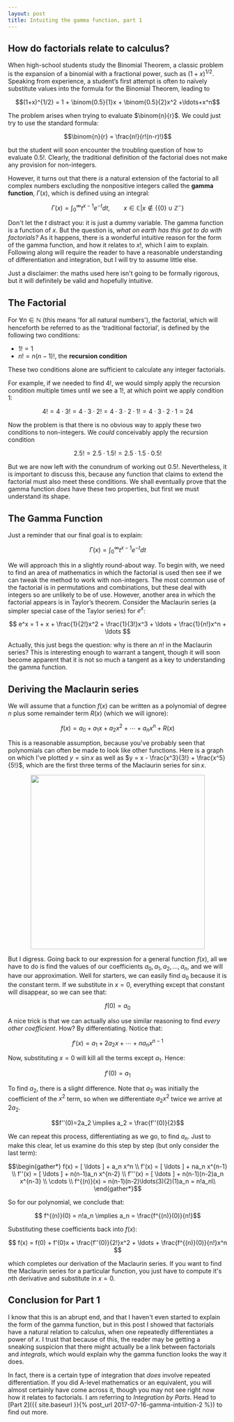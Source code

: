 ```yaml
---
layout: post
title: Intuiting the gamma function, part 1
---
```


## How do factorials relate to calculus?

When high-school students study the Binomial Theorem, a classic problem is the expansion of a binomial with a fractional power, such as $(1+x)^{1/2}$. Speaking from experience, a student’s first attempt is often to naïvely substitute values into the formula for the Binomial Theorem, leading to

$$(1+x)^{1/2} = 1 +  \binom{0.5}{1}x + \binom{0.5}{2}x^2 +\ldots+x^n$$

The problem arises when trying to evaluate $\binom{n}{r}$. We could just try to use the standard formula:

$$\binom{n}{r} = \frac{n!}{r!(n-r)!}$$

but the student will soon encounter the troubling question of how to evaluate $0.5!.$ Clearly, the traditional definition of the factorial does not make any provision for non-integers.

However, it turns out that there *is* a natural extension of the factorial to all complex numbers excluding the nonpositive integers called the **gamma function**, $\Gamma (x)$, which is defined using an integral:

$$ \Gamma (x) = \int_0^\infty t^{x-1}e^{-t} dt, \qquad x \in \mathbb{C}| x \not\in \left \{ \{0\} \cup \mathbb{Z}^- \right \}$$

Don't let the *t* distract you: it is just a dummy variable. The gamma function is a function of *x*. But the question is, *what on earth has this got to do with factorials?* As it happens, there is a wonderful intuitive reason for the form of the gamma function, and how it relates to $x!$, which I aim to explain. Following along will require the reader to have a reasonable understanding of differentiation and integration, but I will try to assume little else.

Just a disclaimer: the maths used here isn't going to be formally rigorous, but it will definitely be valid and hopefully intuitive.


## The Factorial

For $\forall n \in \mathbb{N}$ (this means 'for all natural numbers'), the factorial, which will henceforth be
referred to as the ‘traditional factorial’, is defined by the following two conditions:
- $1! = 1$
- $n! = n(n-1)!$, the **recursion condition**

These two conditions alone are sufficient to calculate any integer factorials.

For example, if we needed to find $4!$, we would simply apply the recursion condition multiple times until we see a $1!$, at which point we apply condition 1:

$$4! = 4 \cdot 3! = 4 \cdot 3 \cdot 2! = 4 \cdot 3 \cdot 2 \cdot 1! = 4 \cdot 3 \cdot 2 \cdot 1 = 24$$

Now the problem is that there is no obvious way to apply these two conditions to non-integers. We *could* conceivably apply the recursion condition

$$2.5! = 2.5 \cdot 1.5! = 2.5 \cdot 1.5 \cdot 0.5!$$

But we are now left with the conundrum of working out $0.5!$. Nevertheless, it is important to discuss this, because any function that claims to extend the factorial must also meet these conditions. We shall eventually prove that the gamma function *does* have these two properties, but first we must understand its shape.


## The Gamma Function

Just a reminder that our final goal is to explain:

$$\Gamma(x) = \int_0 ^\infty t^{x-1}e^{-t}dt$$

We will approach this in a slightly round-about way. To begin with, we need to find an area of mathematics in which the factorial is used then see if we can tweak the method to work with non-integers. The most common use of the factorial is in permutations and combinations, but these deal with integers so are unlikely to be of use. However, another area in which the factorial appears is in Taylor’s theorem. Consider the Maclaurin series (a simpler special case of the Taylor series) for $e^x$:

$$ e^x = 1 + x + \frac{1}{2!}x^2 + \frac{1}{3!}x^3 + \ldots + \frac{1}{n!}x^n + \ldots $$

Actually, this just begs the question: why is there an $n!$ in the Maclaurin series? This is interesting enough to warrant a tangent, though it will soon become apparent that it is not so much a tangent as a key to understanding the gamma function.



## Deriving the Maclaurin series

We will assume that a function $f(x)$ can be written as a polynomial of degree *n* plus some remainder term $R(x)$ (which we will ignore):

$$f(x) = a_0 + a_1x + a_2x^2 + \cdots + a_nx^n + R(x)$$

This is a reasonable assumption, because you've probably seen that polynomials can often be made to look like other functions. Here is a graph on which I've plotted $y = \sin x$ as well as $y = x - \frac{x^3}{3!} + \frac{x^5}{5!}$, which are the first three terms of the Maclaurin series for $\sin x$.

<center>
<img src="{{ site.imageurl }}maclaurin.png" style="width:400px;"/>
</center>


But I digress. Going back to our expression for a general function $f(x)$, all we have to do is find the values of our coefficients $a_0, a_1, a_2, \ldots, a_n$, and we will have our approximation. Well for starters, we can easily find $a_0$ because it is the constant term. If we substitute in $x = 0$, everything except that constant will disappear, so we can see that:

$$f(0) = a_0$$

A nice trick is that we can actually also use similar reasoning to find *every other coefficient*. How? By differentiating. Notice that:

$$f'(x) = a_1 + 2a_2x + \cdots + na_n x^{n-1}$$

Now, substituting $x=0$ will kill all the terms except $a_1$. Hence:

$$f'(0)=a_1$$

To find $a_2$, there is a slight difference. Note that $a_2$ was initially the coefficient of the $x^2$ term, so when we differentiate $a_2x^2$ twice we arrive at $2a_2$.

$$f''(0)=2a_2 \implies a_2 = \frac{f''(0)}{2}$$

We can repeat this process, differentiating as we go, to find $a_n$. Just to make this clear, let us examine do this step by step (but only consider the last term):

$$\begin{gather*}
    f(x) = [ \ldots ] + a_n x^n \\
    f'(x) = [ \ldots ] + na_n x^{n-1} \\
    f''(x) = [ \ldots ] + n(n-1)a_n x^{n-2} \\
    f'''(x) = [ \ldots ] + n(n-1)(n-2)a_n x^{n-3} \\
    \cdots \\
    f^{(n)}(x) = n(n-1)(n-2)\ldots(3)(2)(1)a_n = n!a_n\\
\end{gather*}$$

So for our polynomial, we conclude that:

$$ f^{(n)}(0) = n!a_n \implies a_n = \frac{f^{(n)}(0)}{n!}$$

Substituting these coefficients back into $f(x)$:

$$ f(x) = f(0) + f'(0)x + \frac{f''(0)}{2!}x^2 + \ldots + \frac{f^{(n)}(0)}{n!}x^n $$

which completes our derivation of the Maclaurin series. If you want to find the Maclaurin series for a particular function, you just have to compute it's *n*th derivative and substitute in $x=0$.


## Conclusion for Part 1

I know that this is an abrupt end, and that I haven't even started to explain the form of the gamma function, but in this post I showed that factorials have a natural relation to calculus, when one repeatedly differentiates a power of *x*. I trust that because of this, the reader may be getting a sneaking suspicion that there might actually be a link between factorials and *integrals*, which would explain why the gamma function looks the way it does.

In fact, there is a certain type of integration that *does* involve repeated differentiation. If you did A-level mathematics or an equivalent, you will almost certainly have come across it, though you may not see right now how it relates to factorials. I am referring to *Integration by Parts*. Head to [Part 2]({{ site.baseurl }}{% post_url 2017-07-16-gamma-intuition-2 %}) to find out more.
